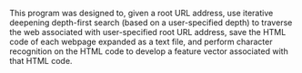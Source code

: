 This program was designed to, given a root URL address, use iterative deepening depth-first search (based on a user-specified depth) to traverse the web associated with user-specified root URL address, save the HTML code of each webpage expanded as a text file, and perform character recognition on the HTML code to develop a feature vector associated with that HTML code.